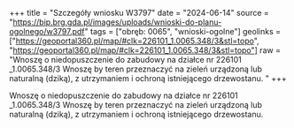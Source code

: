 +++
title = "Szczegóły wniosku W3797"
date = "2024-06-14"
source = "https://bip.brg.gda.pl/images/uploads/wnioski-do-planu-ogolnego/w3797.pdf"
tags = ["obręb: 0065", "wnioski-ogolne"]
geolinks = ["https://geoportal360.pl/map/#clk=226101_1.0065.348/3&stl=topo", "https://geoportal360.pl/map/#clk=226101_1.0065.348/3&stl=topo"]
raw = "Wnoszę o niedopuszczenie do zabudowy na działce nr 226101 _1.0065.348/3 Wnoszę by teren przeznaczyć na zieleń urządzoną lub naturalną (dziką), z utrzymaniem i ochroną istniejącego drzewostanu.  "
+++

Wnoszę o niedopuszczenie do zabudowy na działce nr 226101 _1.0065.348/3
Wnoszę by teren przeznaczyć na zieleń urządzoną lub naturalną (dziką), z utrzymaniem i
ochroną istniejącego drzewostanu.
 


